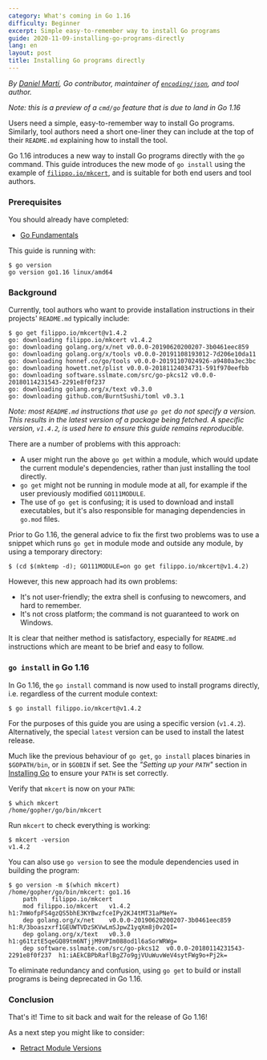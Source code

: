```yaml
---
category: What's coming in Go 1.16
difficulty: Beginner
excerpt: Simple easy-to-remember way to install Go programs
guide: 2020-11-09-installing-go-programs-directly
lang: en
layout: post
title: Installing Go programs directly
---
```


_By [Daniel Martí](https://mvdan.cc), Go contributor, maintainer of [`encoding/json`](https://pkg.go.dev/encoding/json),
and tool author._

_Note: this is a preview of a `cmd/go` feature that is due to land in Go 1.16_

Users need a simple, easy-to-remember way to install Go programs. Similarly, tool authors need a short one-liner they
can include at the top of their `README.md` explaining how to install the tool.

Go 1.16 introduces a new way to install Go programs directly with the `go` command. This guide
introduces the new mode of `go install` using the example of
[`filippo.io/mkcert`](https://mkcert.io/), and is suitable for both end users and tool authors.

### Prerequisites

You should already have completed:

* [Go Fundamentals](/go-fundamentals_go115_en)

This guide is running with:

<pre data-command-src="Z28gdmVyc2lvbgo="><code class="language-.term1">$ go version
go version go1.16 linux/amd64
</code></pre>

### Background

Currently, tool authors who want to provide installation instructions in their projects' `README.md` typically include:

<pre data-command-src="Z28gZ2V0IGZpbGlwcG8uaW8vbWtjZXJ0QHYxLjQuMgo="><code class="language-.term1">$ go get filippo.io/mkcert@v1.4.2
go: downloading filippo.io/mkcert v1.4.2
go: downloading golang.org/x/net v0.0.0-20190620200207-3b0461eec859
go: downloading golang.org/x/tools v0.0.0-20191108193012-7d206e10da11
go: downloading honnef.co/go/tools v0.0.0-20191107024926-a9480a3ec3bc
go: downloading howett.net/plist v0.0.0-20181124034731-591f970eefbb
go: downloading software.sslmate.com/src/go-pkcs12 v0.0.0-20180114231543-2291e8f0f237
go: downloading golang.org/x/text v0.3.0
go: downloading github.com/BurntSushi/toml v0.3.1
</code></pre>

_Note: most `README.md` instructions that use `go get` do not specify a version. This results in the latest
version of a package being fetched. A specific version, `v1.4.2`, is used here to ensure this guide
remains reproducible._

There are a number of problems with this approach:

* A user might run the above `go get` within a module, which would
  update the current module's dependencies, rather than just installing the tool directly.
* `go get` might not be running in module mode at all, for example
  if the user previously modified `GO111MODULE`.
* The use of `go get` is confusing; it is used to download and install executables,
  but it's also responsible for managing dependencies in `go.mod` files.

Prior to Go 1.16, the general advice to fix the first two problems was to use a snippet
which runs `go get` in module mode and outside any module, by using a temporary directory:

<pre data-command-src="KGNkICQobWt0ZW1wIC1kKTsgR08xMTFNT0RVTEU9b24gZ28gZ2V0IGZpbGlwcG8uaW8vbWtjZXJ0QHYxLjQuMikK"><code class="language-.term1">$ (cd $(mktemp -d); GO111MODULE=on go get filippo.io/mkcert@v1.4.2)
</code></pre>

However, this new approach had its own problems:

* It's not user-friendly; the extra shell is confusing to newcomers, and hard to remember.
* It's not cross platform; the command is not guaranteed to work on Windows.

It is clear that neither method is satisfactory, especially for `README.md`
instructions which are meant to be brief and easy to follow.

### `go install` in Go 1.16

In Go 1.16, the `go install` command is now used to install programs directly, i.e. regardless of the current
module context:

<pre data-command-src="Z28gaW5zdGFsbCBmaWxpcHBvLmlvL21rY2VydEB2MS40LjIK"><code class="language-.term1">$ go install filippo.io/mkcert@v1.4.2
</code></pre>

For the purposes of this guide you are using a specific version (`v1.4.2`). Alternatively,
the special `latest` version can be used to install the latest release.

Much like the previous behaviour of `go get`, `go install` places binaries in `$GOPATH/bin`,
or in `$GOBIN` if set. See the _"Setting up your `PATH`"_ section in [Installing Go](/installing-go_go115_en) to ensure
your `PATH` is set correctly.

Verify that `mkcert` is now on your `PATH`:

<pre data-command-src="d2hpY2ggbWtjZXJ0Cg=="><code class="language-.term1">$ which mkcert
/home/gopher/go/bin/mkcert
</code></pre>

Run `mkcert` to check everything is working:

<pre data-command-src="bWtjZXJ0IC12ZXJzaW9uCg=="><code class="language-.term1">$ mkcert -version
v1.4.2
</code></pre>

You can also use `go version` to see the module dependencies used in building the program:

<pre data-command-src="Z28gdmVyc2lvbiAtbSAkKHdoaWNoIG1rY2VydCkK"><code class="language-.term1">$ go version -m $(which mkcert)
/home/gopher/go/bin/mkcert: go1.16
	path	filippo.io/mkcert
	mod	filippo.io/mkcert	v1.4.2	h1:7mWofpFS4gzQS5bhE3KYBwzfceIPy2KJ4tMT31aPNeY=
	dep	golang.org/x/net	v0.0.0-20190620200207-3b0461eec859	h1:R/3boaszxrf1GEUWTVDzSKVwLmSJpwZ1yqXm8j0v2QI=
	dep	golang.org/x/text	v0.3.0	h1:g61tztE5qeGQ89tm6NTjjM9VPIm088od1l6aSorWRWg=
	dep	software.sslmate.com/src/go-pkcs12	v0.0.0-20180114231543-2291e8f0f237	h1:iAEkCBPbRaflBgZ7o9gjVUuWuvWeV4sytFWg9o+Pj2k=
</code></pre>

To eliminate redundancy and confusion, using `go get` to build or
install programs is being deprecated in Go 1.16.

### Conclusion

That's it! Time to sit back and wait for the release of Go 1.16!

As a next step you might like to consider:

* [Retract Module Versions](/retract-module-versions_go116_en/)
<script>let pageGuide="2020-11-09-installing-go-programs-directly"; let pageLanguage="en"; let pageScenario="go116";</script>
